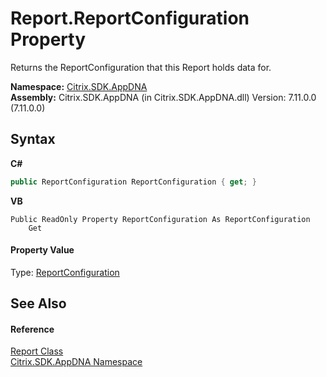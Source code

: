 # Report.ReportConfiguration Property 
 

Returns the ReportConfiguration that this Report holds data for.

**Namespace:**&nbsp;[Citrix.SDK.AppDNA](index.md)<br />**Assembly:**&nbsp;Citrix.SDK.AppDNA (in Citrix.SDK.AppDNA.dll) Version: 7.11.0.0 (7.11.0.0)

## Syntax

**C#**
```csharp
public ReportConfiguration ReportConfiguration { get; }
```

**VB**
```vbnet
Public ReadOnly Property ReportConfiguration As ReportConfiguration
	Get
```


#### Property Value
Type: <a href="65f3ee4f-5129-5083-b4da-0f1e23fc3784">ReportConfiguration</a>

## See Also


#### Reference
<a href="523aa30e-8459-5365-1cfd-f9d22fbf50d8">Report Class</a><br /><a href="fe2d265b-410b-8b11-1eb4-a790e0b062bf">Citrix.SDK.AppDNA Namespace</a><br />